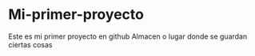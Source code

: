 # Mi-primer-proyecto
Este es mi primer proyecto en github
Almacen o lugar donde se guardan ciertas cosas
